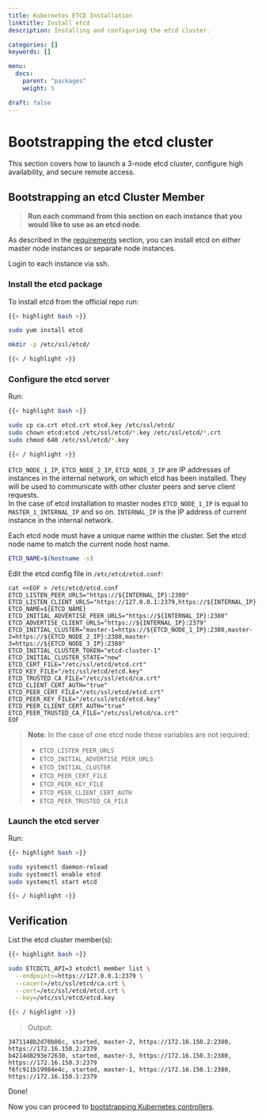 ```yaml
---
title: Kubernetes ETCD Installation
linktitle: Install etcd
description: Installing and configuring the etcd cluster.

categories: []
keywords: []

menu:
  docs:
    parent: "packages"
    weight: 5

draft: false
---
```


# Bootstrapping the etcd cluster
This section covers how to launch a 3-node etcd cluster, configure high availability, and secure remote access.

## Bootstrapping an etcd Cluster Member
> **Run each command from this section on each instance that you would like to use as an etcd node**.

As described in the [requirements](/installation/prerequirements/) section, you can install etcd on either master node instances or separate node instances.

Login to each instance via ssh.

### Install the etcd package

To install etcd from the official repo run:
```bash
{{< highlight bash >}}

sudo yum install etcd

mkdir -p /etc/ssl/etcd/

{{< / highlight >}}
```

### Configure the etcd server

Run:
```bash
{{< highlight bash >}}

sudo cp ca.crt etcd.crt etcd.key /etc/ssl/etcd/
sudo chown etcd:etcd /etc/ssl/etcd/*.key /etc/ssl/etcd/*.crt
sudo chmod 640 /etc/ssl/etcd/*.key

{{< / highlight >}}
```

`ETCD_NODE_1_IP`, `ETCD_NODE_2_IP`, `ETCD_NODE_3_IP` are IP addresses of instances in the internal network, on which etcd has been installed. They will be used to communicate with other cluster peers and serve client requests.  
In the case of etcd installation to master nodes `ETCD_NODE_1_IP` is equal to `MASTER_1_INTERNAL_IP` and so on.
`INTERNAL_IP` is the IP address of current instance in the internal network.

Each etcd node must have a unique name within the cluster. Set the etcd node name to match the current node host name.

```bash
ETCD_NAME=$(hostname -s)
```

Edit the etcd config file in `/etc/etcd/etcd.conf`:
```
cat <<EOF > /etc/etcd/etcd.conf
ETCD_LISTEN_PEER_URLS="https://${INTERNAL_IP}:2380"
ETCD_LISTEN_CLIENT_URLS="https://127.0.0.1:2379,https://${INTERNAL_IP}:2379"
ETCD_NAME=${ETCD_NAME}
ETCD_INITIAL_ADVERTISE_PEER_URLS="https://${INTERNAL_IP}:2380"
ETCD_ADVERTISE_CLIENT_URLS="https://${INTERNAL_IP}:2379"
ETCD_INITIAL_CLUSTER="master-1=https://${ETCD_NODE_1_IP}:2380,master-2=https://${ETCD_NODE_2_IP}:2380,master-3=https://${ETCD_NODE_3_IP}:2380"
ETCD_INITIAL_CLUSTER_TOKEN="etcd-cluster-1"
ETCD_INITIAL_CLUSTER_STATE="new"
ETCD_CERT_FILE="/etc/ssl/etcd/etcd.crt"
ETCD_KEY_FILE="/etc/ssl/etcd/etcd.key"
ETCD_TRUSTED_CA_FILE="/etc/ssl/etcd/ca.crt"
ETCD_CLIENT_CERT_AUTH="true"
ETCD_PEER_CERT_FILE="/etc/ssl/etcd/etcd.crt"
ETCD_PEER_KEY_FILE="/etc/ssl/etcd/etcd.key"
ETCD_PEER_CLIENT_CERT_AUTH="true"
ETCD_PEER_TRUSTED_CA_FILE="/etc/ssl/etcd/ca.crt"
EOF
```

> **Note**: In the case of one etcd node these variables are not required:  
> - `ETCD_LISTEN_PEER_URLS`  
> - `ETCD_INITIAL_ADVERTISE_PEER_URLS`  
> - `ETCD_INITIAL_CLUSTER`  
> - `ETCD_PEER_CERT_FILE`  
> - `ETCD_PEER_KEY_FILE`  
> - `ETCD_PEER_CLIENT_CERT_AUTH`  
> - `ETCD_PEER_TRUSTED_CA_FILE`  

### Launch the etcd server

Run:

```bash
{{< highlight bash >}}

sudo systemctl daemon-reload
sudo systemctl enable etcd
sudo systemctl start etcd

{{< / highlight >}}
```

## Verification
List the etcd cluster member(s):

```bash
{{< highlight bash >}}

sudo ETCDCTL_API=3 etcdctl member list \
  --endpoints=https://127.0.0.1:2379 \
  --cacert=/etc/ssl/etcd/ca.crt \
  --cert=/etc/ssl/etcd/etcd.crt \
  --key=/etc/ssl/etcd/etcd.key

{{< / highlight >}}
```

> Output:

```
3471148b2d70b86c, started, master-2, https://172.16.150.2:2380, https://172.16.150.2:2379
b4214d8293e72630, started, master-3, https://172.16.150.3:2380, https://172.16.150.3:2379
f6fc911b19984e4c, started, master-1, https://172.16.150.1:2380, https://172.16.150.1:2379
```

Done!

Now you can proceed to [bootstrapping Kubernetes controllers](/installation/packages/5bootstrap-controllers).
